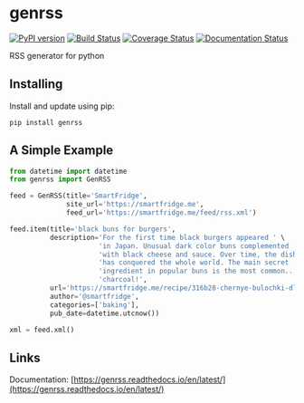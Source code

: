 # genrss

[![PyPI version](https://badge.fury.io/py/genrss.svg)](https://badge.fury.io/py/genrss)
[![Build Status](https://travis-ci.org/icetemple/genrss.svg?branch=master)](https://travis-ci.org/icetemple/genrss)
[![Coverage Status](https://coveralls.io/repos/github/icetemple/genrss/badge.svg?branch=master)](https://coveralls.io/github/icetemple/genrss?branch=master)
[![Documentation Status](https://readthedocs.org/projects/genrss/badge/?version=latest)](https://genrss.readthedocs.io/en/latest/?badge=latest)

RSS generator for python


## Installing

Install and update using pip:

``pip install genrss``


## A Simple Example

```python
from datetime import datetime
from genrss import GenRSS

feed = GenRSS(title='SmartFridge',
              site_url='https://smartfridge.me',
              feed_url='https://smartfridge.me/feed/rss.xml')

feed.item(title='black buns for burgers',
          description='For the first time black burgers appeared ' \
                      'in Japan. Unusual dark color buns complemented ' \
                      'with black cheese and sauce. Over time, the dish ' \
                      'has conquered the whole world. The main secret ' \
                      'ingredient in popular buns is the most common... ' \
                      'charcoal!',
          url='https://smartfridge.me/recipe/316b28-chernye-bulochki-dlya-burgerov/',
          author='@smartfridge',
          categories=['baking'],
          pub_date=datetime.utcnow())

xml = feed.xml()
```

## Links

Documentation: [https://genrss.readthedocs.io/en/latest/](https://genrss.readthedocs.io/en/latest/)
